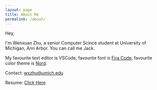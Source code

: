```yaml
---
layout: page
title: About Me
permalink: /about/
---
```


Hey,

I'm Wenxuan Zhu, a senior Computer Scince student at University of Michigan, Ann Arbor. You can call me Jack.

My favourite text editor is VSCode, favourite font is [Fira Code](https://github.com/tonsky/FiraCode), favourite color theme is [Nord](https://www.nordtheme.com/).

Contact: wxzhu@umich.edu

Resume: [Click Here](/pdfs/resume.pdf)